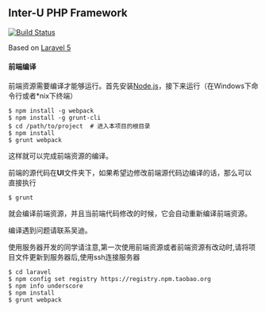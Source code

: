 ## Inter-U PHP Framework

[![Build Status](https://travis-ci.org/Inter-U/framework.svg?branch=master)](https://travis-ci.org/Inter-U/framework)

Based on [Laravel 5](https://github.com/laravel/laravel)

#### 前端编译

前端资源需要编译才能够运行。首先安装[Node.js](http://nodejs.org)，接下来运行（在Windows下命令行或者*nix下终端）

```
$ npm install -g webpack
$ npm install -g grunt-cli
$ cd /path/to/project  # 进入本项目的根目录
$ npm install
$ grunt webpack
```

这样就可以完成前端资源的编译。

前端的源代码在**UI**文件夹下，如果希望边修改前端源代码边编译的话，那么可以直接执行

```
$ grunt
```

就会编译前端资源，并且当前端代码修改的时候，它会自动重新编译前端资源。

编译遇到问题请联系吴迪。


使用服务器开发的同学请注意,第一次使用前端资源或者前端资源有改动时,请将项目文件更新到服务器后,使用ssh连接服务器
```
$ cd laravel
$ npm config set registry https://registry.npm.taobao.org
$ npm info underscore
$ npm install
$ grunt webpack
```
